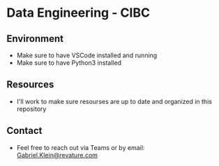 # Data Engineering - CIBC

## Environment
  - Make sure to have VSCode installed and running
  - Make sure to have Python3 installed

## Resources
  - I'll work to make sure resourses are up to date and organized in this repository

## Contact
  - Feel free to reach out via Teams or by email: Gabriel.Klein@revature.com
